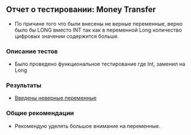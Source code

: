 ## Отчет о тестировании: Money Transfer
* По причине того что были внесены не верные переменные, верно было бы LONG вместо INT так как в переменной Long количество цифровых значении содержится больше.

### Описание тестов

* Было проведено функциональное тестирование где Int, заменил на Long

### Результаты

* [Введены неверные переменные](https://github.com/avet87/progJava/issues/1#issue-787095713)

### Общие рекомендации

* Рекомендую уделять большое внимание на переменные.
